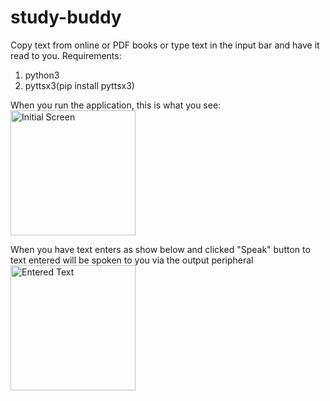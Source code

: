 # study-buddy
Copy text from online or PDF books or type text in the input bar and have it read to you.
Requirements:
1) python3
2) pyttsx3(pip install pyttsx3)

When  you run the application, this is what you see:
<img scr='/img/initial screen. png' alt="Initial Screen" width='200' height=200>

When you have text enters as show below and clicked "Speak" button to text entered will be spoken to you via the output peripheral
<img scr='/img/text entered. png' alt="Entered Text" width='200' height=200>